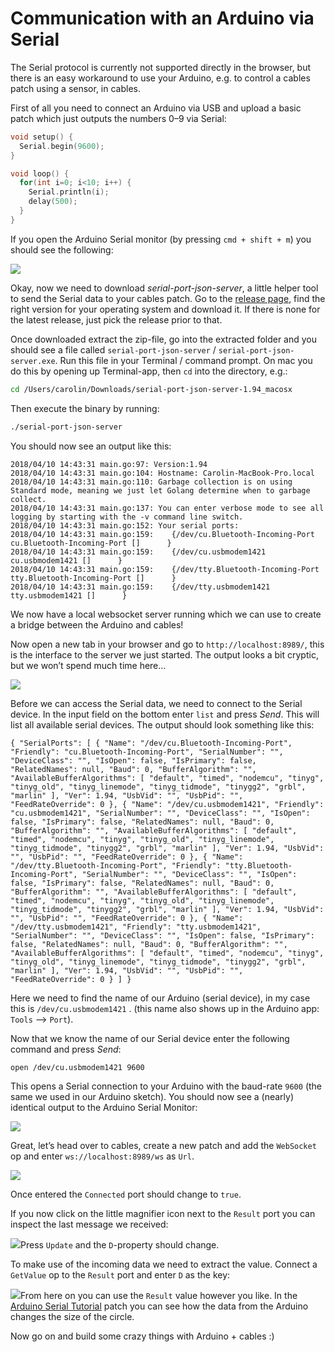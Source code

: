# Communication with an Arduino via Serial

The Serial protocol is currently not supported directly in the browser, but there is an easy workaround to use your Arduino, e.g. to control a cables patch using a sensor, in cables.  

First of all you need to connect an Arduino via USB and upload a basic patch which just outputs the numbers 0–9 via Serial:

```c
void setup() {
  Serial.begin(9600);
}

void loop() {
  for(int i=0; i<10; i++) {
    Serial.println(i);  
    delay(500);       
  }
}
```

If you open the Arduino Serial monitor (by pressing `cmd + shift + m`) you should see the following:

![](img/arduino-serial-monitor.png)

Okay, now we need to download _serial-port-json-server_, a little helper tool to send the Serial data to your cables patch. Go to the [release page](https://github.com/chilipeppr/serial-port-json-server/releases), find the right version for your operating system and download it. If there is none for the latest release, just pick the release prior to that.

Once downloaded extract the zip-file, go into the extracted folder and you should see a file called `serial-port-json-server` / `serial-port-json-server.exe`.  Run this file in your Terminal / command prompt. On mac you do this by opening up Terminal-app, then `cd` into the directory, e.g.:

```bash
cd /Users/carolin/Downloads/serial-port-json-server-1.94_macosx
```

Then execute the binary by running:

```bash
./serial-port-json-server
```

You should now see an output like this:

```
2018/04/10 14:43:31 main.go:97: Version:1.94
2018/04/10 14:43:31 main.go:104: Hostname: Carolin-MacBook-Pro.local
2018/04/10 14:43:31 main.go:110: Garbage collection is on using Standard mode, meaning we just let Golang determine when to garbage collect.
2018/04/10 14:43:31 main.go:137: You can enter verbose mode to see all logging by starting with the -v command line switch.
2018/04/10 14:43:31 main.go:152: Your serial ports:
2018/04/10 14:43:31 main.go:159: 	{/dev/cu.Bluetooth-Incoming-Port cu.Bluetooth-Incoming-Port []      }
2018/04/10 14:43:31 main.go:159: 	{/dev/cu.usbmodem1421 cu.usbmodem1421 []      }
2018/04/10 14:43:31 main.go:159: 	{/dev/tty.Bluetooth-Incoming-Port tty.Bluetooth-Incoming-Port []      }
2018/04/10 14:43:31 main.go:159: 	{/dev/tty.usbmodem1421 tty.usbmodem1421 []      }
```

We now have a local websocket server running which we can use to create a bridge between the Arduino and cables!

Now open a new tab in your browser and go to `http://localhost:8989/`, this is the interface to the server we just started. The output looks a bit cryptic, but we won’t spend much time here…

![](img/serial-port-json-server1.png)

Before we can access the Serial data, we need to connect to the Serial device. In the input field on the bottom enter `list` and press _Send_. This will list all available serial devices. The output should look something like this:

```
{ "SerialPorts": [ { "Name": "/dev/cu.Bluetooth-Incoming-Port", "Friendly": "cu.Bluetooth-Incoming-Port", "SerialNumber": "", "DeviceClass": "", "IsOpen": false, "IsPrimary": false, "RelatedNames": null, "Baud": 0, "BufferAlgorithm": "", "AvailableBufferAlgorithms": [ "default", "timed", "nodemcu", "tinyg", "tinyg_old", "tinyg_linemode", "tinyg_tidmode", "tinygg2", "grbl", "marlin" ], "Ver": 1.94, "UsbVid": "", "UsbPid": "", "FeedRateOverride": 0 }, { "Name": "/dev/cu.usbmodem1421", "Friendly": "cu.usbmodem1421", "SerialNumber": "", "DeviceClass": "", "IsOpen": false, "IsPrimary": false, "RelatedNames": null, "Baud": 0, "BufferAlgorithm": "", "AvailableBufferAlgorithms": [ "default", "timed", "nodemcu", "tinyg", "tinyg_old", "tinyg_linemode", "tinyg_tidmode", "tinygg2", "grbl", "marlin" ], "Ver": 1.94, "UsbVid": "", "UsbPid": "", "FeedRateOverride": 0 }, { "Name": "/dev/tty.Bluetooth-Incoming-Port", "Friendly": "tty.Bluetooth-Incoming-Port", "SerialNumber": "", "DeviceClass": "", "IsOpen": false, "IsPrimary": false, "RelatedNames": null, "Baud": 0, "BufferAlgorithm": "", "AvailableBufferAlgorithms": [ "default", "timed", "nodemcu", "tinyg", "tinyg_old", "tinyg_linemode", "tinyg_tidmode", "tinygg2", "grbl", "marlin" ], "Ver": 1.94, "UsbVid": "", "UsbPid": "", "FeedRateOverride": 0 }, { "Name": "/dev/tty.usbmodem1421", "Friendly": "tty.usbmodem1421", "SerialNumber": "", "DeviceClass": "", "IsOpen": false, "IsPrimary": false, "RelatedNames": null, "Baud": 0, "BufferAlgorithm": "", "AvailableBufferAlgorithms": [ "default", "timed", "nodemcu", "tinyg", "tinyg_old", "tinyg_linemode", "tinyg_tidmode", "tinygg2", "grbl", "marlin" ], "Ver": 1.94, "UsbVid": "", "UsbPid": "", "FeedRateOverride": 0 } ] }
```

Here we need to find the name of our Arduino (serial device), in my case this is `/dev/cu.usbmodem1421` . (this name also shows up in the Arduino app: `Tools` —> `Port`).

Now that we know the name of our Serial device enter the following command and press _Send_:

```
open /dev/cu.usbmodem1421 9600
```

This opens a Serial connection to your Arduino with the baud-rate `9600` (the same we used in our Arduino sketch). You should now see a (nearly) identical output to the Arduino Serial Monitor:

![](img/serial-port-json-server2.png)

Great, let’s head over to cables, create a new patch and add the `WebSocket` op and enter  `ws://localhost:8989/ws` as `Url`.

![](img/cables1.png)

Once entered the `Connected` port should change to `true`.  

If you now click on the little magnifier icon next to the `Result` port you can inspect the last message we received:  

![](img/cables3.png)Press `Update` and the `D`-property should change.

To make use of the incoming data we need to extract the value. Connect a `GetValue` op to the `Result` port and enter `D` as the key:  

![](img/cables4.png)From here on you can use the `Result` value however you like. In the [Arduino Serial Tutorial](https://cables.gl/p/5acb7afd7173b0651a826aac) patch you can see how the data from the Arduino changes the size of the circle.

Now go on and build some crazy things with Arduino + cables :)
